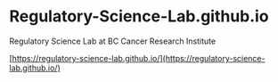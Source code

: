 # Regulatory-Science-Lab.github.io
Regulatory Science Lab at BC Cancer Research Institute

[https://regulatory-science-lab.github.io/](https://regulatory-science-lab.github.io/)
